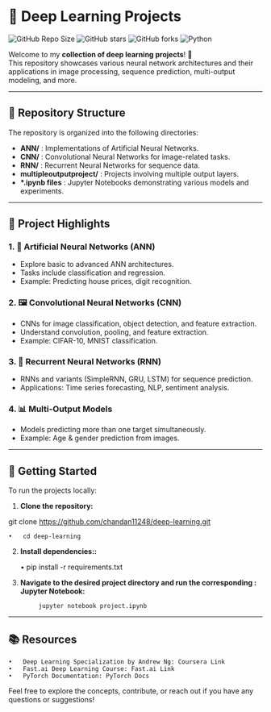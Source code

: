 # 🚀 Deep Learning Projects

![GitHub Repo Size](https://img.shields.io/github/repo-size/chandan11248/deep-learning)
![GitHub stars](https://img.shields.io/github/stars/chandan11248/deep-learning?style=social)
![GitHub forks](https://img.shields.io/github/forks/chandan11248/deep-learning?style=social)
![Python](https://img.shields.io/badge/python-3.11-blue)

Welcome to my **collection of deep learning projects**! 🌟  
This repository showcases various neural network architectures and their applications in image processing, sequence prediction, multi-output modeling, and more.

---

## 📂 Repository Structure

The repository is organized into the following directories:

- **ANN/** : Implementations of Artificial Neural Networks.  
- **CNN/** : Convolutional Neural Networks for image-related tasks.  
- **RNN/** : Recurrent Neural Networks for sequence data.  
- **multipleoutputproject/** : Projects involving multiple output layers.  
- **\*.ipynb files** : Jupyter Notebooks demonstrating various models and experiments.

---

## 🌟 Project Highlights

### 1. 🧠 Artificial Neural Networks (ANN)
- Explore basic to advanced ANN architectures.  
- Tasks include classification and regression.  
- Example: Predicting house prices, digit recognition.  

### 2. 🖼️ Convolutional Neural Networks (CNN)
- CNNs for image classification, object detection, and feature extraction.  
- Understand convolution, pooling, and feature extraction.  
- Example: CIFAR-10, MNIST classification.  

### 3. 🔁 Recurrent Neural Networks (RNN)
- RNNs and variants (SimpleRNN, GRU, LSTM) for sequence prediction.  
- Applications: Time series forecasting, NLP, sentiment analysis.  


### 4. 📊 Multi-Output Models
- Models predicting more than one target simultaneously.  
- Example: Age & gender prediction from images.  

---

## 🚀 Getting Started

To run the projects locally:

1. **Clone the repository:**

git clone https://github.com/chandan11248/deep-learning.git

    •	cd deep-learning

    
2. **Install dependencies::**

    •	pip install -r requirements.txt

    
3. **Navigate to the desired project directory and run the corresponding :
        Jupyter Notebook:**
        
            jupyter notebook project.ipynb



---

## 📚 Resources
	•	Deep Learning Specialization by Andrew Ng: Coursera Link
	•	Fast.ai Deep Learning Course: Fast.ai Link
	•	PyTorch Documentation: PyTorch Docs


Feel free to explore the concepts, contribute, or reach out if you have any questions or suggestions!